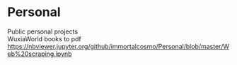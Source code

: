 # Personal  
Public personal projects  
WuxiaWorld books to pdf https://nbviewer.jupyter.org/github/immortalcosmo/Personal/blob/master/Web%20scraping.ipynb  
